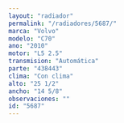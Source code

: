 ```yaml
---
layout: "radiador"
permalink: "/radiadores/5687/"
marca: "Volvo"
modelo: "C70"
ano: "2010"
motor: "L5 2.5"
transmision: "Automática"
parte: "438443"
clima: "Con clima"
alto: "25 1/2"
ancho: "14 5/8"
observaciones: ""
id: "5687"
---
```



